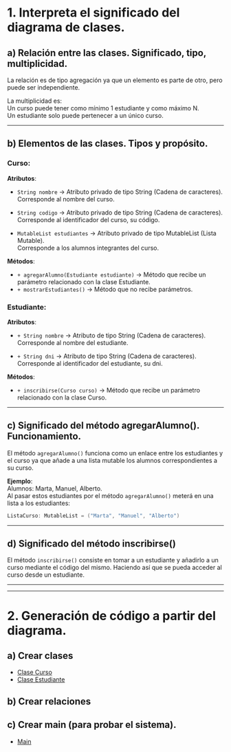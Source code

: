 # 1. Interpreta el significado del diagrama de clases.

## a) Relación entre las clases. Significado, tipo, multiplicidad.

La relación es de tipo agregación ya que un elemento es parte de otro, pero puede ser independiente.

La multiplicidad es:  
Un curso puede tener como mínimo 1 estudiante y como máximo N.  
Un estudiante solo puede pertenecer a un único curso.

---

## b) Elementos de las clases. Tipos y propósito.

### **Curso**:
**Atributos**:  
- `String nombre` → Atributo privado de tipo String (Cadena de caracteres).  
  Corresponde al nombre del curso.  

- `String codigo` → Atributo privado de tipo String (Cadena de caracteres).  
  Corresponde al identificador del curso, su código.  

- `MutableList estudiantes` → Atributo privado de tipo MutableList (Lista Mutable).  
  Corresponde a los alumnos integrantes del curso.  

**Métodos**:  
- `+ agregarAlumno(Estudiante estudiante)` → Método que recibe un parámetro relacionado con la clase Estudiante.  
- `+ mostrarEstudiantes()` → Método que no recibe parámetros.  

### **Estudiante**:
**Atributos**:  
- `+ String nombre` → Atributo de tipo String (Cadena de caracteres).  
  Corresponde al nombre del estudiante.  

- `+ String dni` → Atributo de tipo String (Cadena de caracteres).  
  Corresponde al identificador del estudiante, su dni.  

**Métodos**:  
- `+ inscribirse(Curso curso)` → Método que recibe un parámetro relacionado con la clase Curso.  

---

## c) Significado del método agregarAlumno(). Funcionamiento.

El método `agregarAlumno()` funciona como un enlace entre los estudiantes y el curso ya que añade a una lista mutable los alumnos correspondientes a su curso.

**Ejemplo**:  
Alumnos: Marta, Manuel, Alberto.  
Al pasar estos estudiantes por el método `agregarAlumno()` meterá en una lista a los estudiantes:  

```kotlin
ListaCurso: MutableList = ("Marta", "Manuel", "Alberto")
````

___

## d) Significado del método inscribirse()
El método `inscribirse()` consiste en tomar a un estudiante y añadirlo a un curso mediante el código del mismo. Haciendo así que se pueda acceder al curso desde un estudiante.

---
---

# 2. Generación de código a partir del diagrama. 

## a) Crear clases

- [Clase Curso](/src/Curso.kt)
- [Clase Estudiante](/src/Estudiante.kt)

## b) Crear relaciones

## c) Crear main (para probar el sistema).

- [Main](/src/Main.kt)
